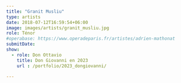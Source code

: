 ```yaml
---
title: "Granit Musliu"
type: artists
date: 2018-07-12T16:59:54+06:00
image: images/artists/granit_musliu.jpg
role: Ténor
#operabase: https://www.operadeparis.fr/artistes/adrien-mathonat
submitDate: 
show:
  - role: Don Ottavio
    title: Don Giovanni en 2023
    url : /portfolio/2023_dongiovanni/

---
```


